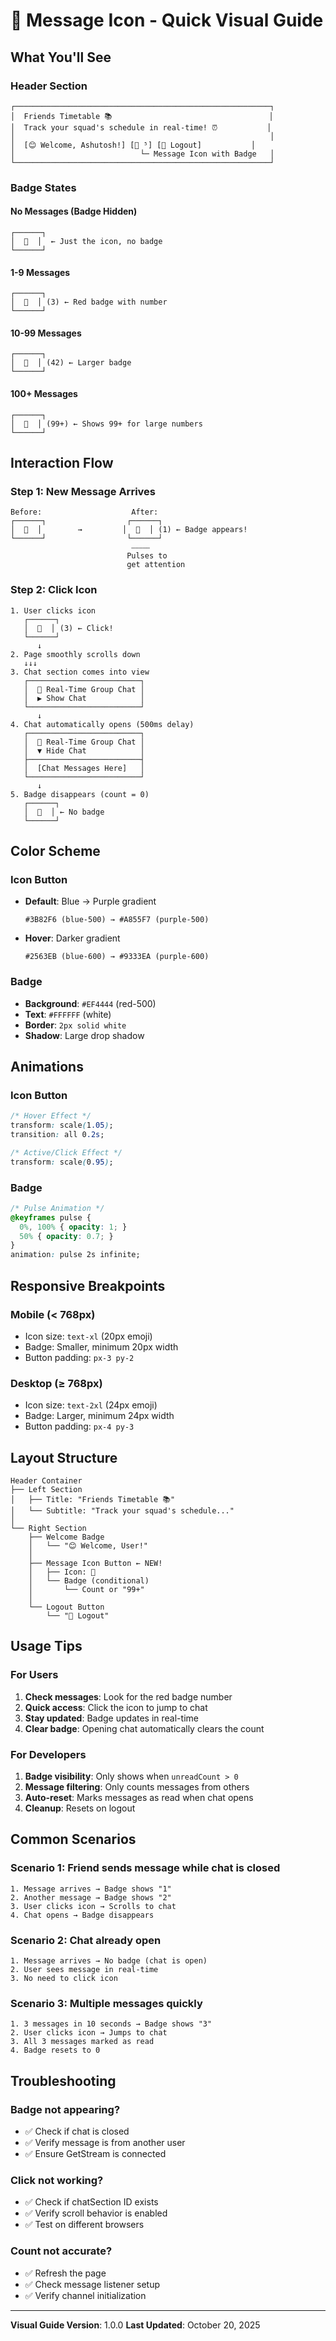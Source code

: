 # 💬 Message Icon - Quick Visual Guide

## What You'll See

### Header Section
```
┌─────────────────────────────────────────────────────────┐
│  Friends Timetable 📚                                   │
│  Track your squad's schedule in real-time! ⏰           │
│                                                         │
│  [😊 Welcome, Ashutosh!] [💬 ⁵] [🚪 Logout]           │
│                            └─ Message Icon with Badge   │
└─────────────────────────────────────────────────────────┘
```

### Badge States

#### No Messages (Badge Hidden)
```
┌──────┐
│  💬  │  ← Just the icon, no badge
└──────┘
```

#### 1-9 Messages
```
┌──────┐
│  💬  │ (3) ← Red badge with number
└──────┘
```

#### 10-99 Messages
```
┌──────┐
│  💬  │ (42) ← Larger badge
└──────┘
```

#### 100+ Messages
```
┌──────┐
│  💬  │ (99+) ← Shows 99+ for large numbers
└──────┘
```

## Interaction Flow

### Step 1: New Message Arrives
```
Before:                    After:
┌──────┐                  ┌──────┐
│  💬  │        →         │  💬  │ (1) ← Badge appears!
└──────┘                  └──────┘
                           ⎯⎯⎯⎯⎯
                          Pulses to
                          get attention
```

### Step 2: Click Icon
```
1. User clicks icon
   ┌──────┐
   │  💬  │ (3) ← Click!
   └──────┘
      ↓
2. Page smoothly scrolls down
   ↓↓↓
3. Chat section comes into view
   ┌─────────────────────────┐
   │  💬 Real-Time Group Chat │
   │  ▶ Show Chat            │
   └─────────────────────────┘
      ↓
4. Chat automatically opens (500ms delay)
   ┌─────────────────────────┐
   │  💬 Real-Time Group Chat │
   │  ▼ Hide Chat            │
   ├─────────────────────────┤
   │  [Chat Messages Here]   │
   └─────────────────────────┘
      ↓
5. Badge disappears (count = 0)
   ┌──────┐
   │  💬  │ ← No badge
   └──────┘
```

## Color Scheme

### Icon Button
- **Default**: Blue → Purple gradient
  ```
  #3B82F6 (blue-500) → #A855F7 (purple-500)
  ```
- **Hover**: Darker gradient
  ```
  #2563EB (blue-600) → #9333EA (purple-600)
  ```

### Badge
- **Background**: `#EF4444` (red-500)
- **Text**: `#FFFFFF` (white)
- **Border**: `2px solid white`
- **Shadow**: Large drop shadow

## Animations

### Icon Button
```css
/* Hover Effect */
transform: scale(1.05);
transition: all 0.2s;

/* Active/Click Effect */
transform: scale(0.95);
```

### Badge
```css
/* Pulse Animation */
@keyframes pulse {
  0%, 100% { opacity: 1; }
  50% { opacity: 0.7; }
}
animation: pulse 2s infinite;
```

## Responsive Breakpoints

### Mobile (< 768px)
- Icon size: `text-xl` (20px emoji)
- Badge: Smaller, minimum 20px width
- Button padding: `px-3 py-2`

### Desktop (≥ 768px)
- Icon size: `text-2xl` (24px emoji)
- Badge: Larger, minimum 24px width
- Button padding: `px-4 py-3`

## Layout Structure

```
Header Container
├── Left Section
│   ├── Title: "Friends Timetable 📚"
│   └── Subtitle: "Track your squad's schedule..."
│
└── Right Section
    ├── Welcome Badge
    │   └── "😊 Welcome, User!"
    │
    ├── Message Icon Button ← NEW!
    │   ├── Icon: 💬
    │   └── Badge (conditional)
    │       └── Count or "99+"
    │
    └── Logout Button
        └── "🚪 Logout"
```

## Usage Tips

### For Users
1. **Check messages**: Look for the red badge number
2. **Quick access**: Click the icon to jump to chat
3. **Stay updated**: Badge updates in real-time
4. **Clear badge**: Opening chat automatically clears the count

### For Developers
1. **Badge visibility**: Only shows when `unreadCount > 0`
2. **Message filtering**: Only counts messages from others
3. **Auto-reset**: Marks messages as read when chat opens
4. **Cleanup**: Resets on logout

## Common Scenarios

### Scenario 1: Friend sends message while chat is closed
```
1. Message arrives → Badge shows "1"
2. Another message → Badge shows "2"
3. User clicks icon → Scrolls to chat
4. Chat opens → Badge disappears
```

### Scenario 2: Chat already open
```
1. Message arrives → No badge (chat is open)
2. User sees message in real-time
3. No need to click icon
```

### Scenario 3: Multiple messages quickly
```
1. 3 messages in 10 seconds → Badge shows "3"
2. User clicks icon → Jumps to chat
3. All 3 messages marked as read
4. Badge resets to 0
```

## Troubleshooting

### Badge not appearing?
- ✅ Check if chat is closed
- ✅ Verify message is from another user
- ✅ Ensure GetStream is connected

### Click not working?
- ✅ Check if chatSection ID exists
- ✅ Verify scroll behavior is enabled
- ✅ Test on different browsers

### Count not accurate?
- ✅ Refresh the page
- ✅ Check message listener setup
- ✅ Verify channel initialization

---

**Visual Guide Version**: 1.0.0
**Last Updated**: October 20, 2025
